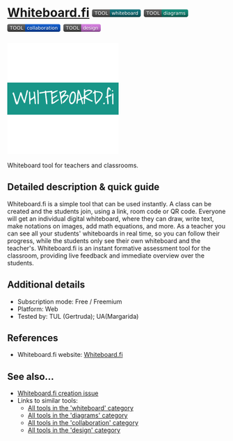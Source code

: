 # [Whiteboard.fi](https://www.whiteboard.fi/)  [<img src="images/whiteboard.png" align="bottom">](https://github.com/e-CLOSE/Toolbox/issues?q=label%3A01_TOOL+label%3Awhiteboard) [<img src="images/diagrams.png" align="bottom">](https://github.com/e-CLOSE/Toolbox/issues?q=label%3A01_TOOL+label%3Adiagrams) [<img src="images/collaboration.png" align="bottom">](https://github.com/e-CLOSE/Toolbox/issues?q=label%3A01_TOOL+label%3Acollaboration) [<img src="images/design.png" align="bottom">](https://github.com/e-CLOSE/Toolbox/issues?q=label%3A01_TOOL+label%3Adesign)

[<img src="images/Whiteboard.png" align="bottom" alt="Whiteboard Logo">](https://www.whiteboard.fi)

Whiteboard tool for teachers and classrooms.


## Detailed description & quick guide

Whiteboard.fi is a simple tool that can be used instantly. A class can be created and the students join, using a link, room code or QR code. Everyone will get an individual digital whiteboard, where they can draw, write text, make notations on images, add math equations, and more. As a teacher you can see all your students' whiteboards in real time, so you can follow their progress, while the students only see their own whiteboard and the teacher's. Whiteboard.fi is an instant formative assessment tool for the classroom, providing live feedback and immediate overview over the students.


## Additional details

- Subscription mode: Free / Freemium
- Platform: Web
- Tested by: TUL (Gertruda); UA(Margarida)


## References

- Whiteboard.fi website: [Whiteboard.fi](https://www.whiteboard.fi)


## See also...

- [Whiteboard.fi creation issue](https://github.com/e-CLOSE/Toolbox/issues/115)
- Links to similar tools:
  - [All tools in the 'whiteboard' category](https://github.com/e-CLOSE/Toolbox/issues?q=label%3A01_TOOL+label%3Awhiteboard)
  - [All tools in the 'diagrams' category](https://github.com/e-CLOSE/Toolbox/issues?q=label%3A01_TOOL+label%3Adiagrams)
  - [All tools in the 'collaboration' category](https://github.com/e-CLOSE/Toolbox/issues?q=label%3A01_TOOL+label%3Acollaboration)
  - [All tools in the 'design' category](https://github.com/e-CLOSE/Toolbox/issues?q=label%3A01_TOOL+label%3Adesign)
